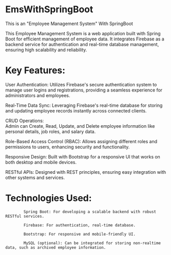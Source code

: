 # EmsWithSpringBoot
This is an "Employee Management System" With SpringBoot

This Employee Management System is a web application built with Spring Boot for efficient management of employee data. It integrates Firebase as a backend service for authentication and real-time database management, ensuring high scalability and reliability.

#  Key Features:

User Authentication: 
            Utilizes Firebase's secure authentication system to manage user logins and registrations, providing a seamless experience for administrators and employees.
                    
Real-Time Data Sync:
            Leveraging Firebase's real-time database for storing and updating employee records instantly across connected clients.

CRUD Operations:   
            Admin can Create, Read, Update, and Delete employee information like personal details, job roles, and salary data.

Role-Based Access Control (RBAC):
            Allows assigning different roles and permissions to users, enhancing security and functionality.

Responsive Design:
            Built with Bootstrap for a responsive UI that works on both desktop and mobile devices.

RESTful APIs:
            Designed with REST principles, ensuring easy integration with other systems and services.

# Technologies Used:
            Spring Boot: For developing a scalable backend with robust RESTful services.

            Firebase: For authentication, real-time database.
            
            Bootstrap: For responsive and mobile-friendly UI.
            
            MySQL (optional): Can be integrated for storing non-realtime data, such as archived employee information.
